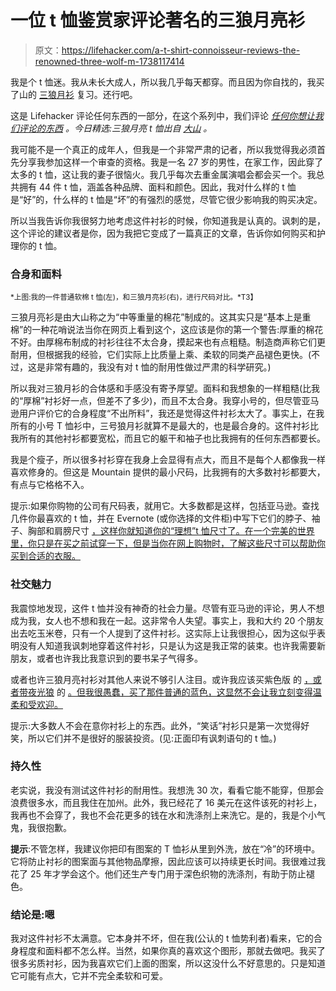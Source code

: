 # 一位 t 恤鉴赏家评论著名的三狼月亮衫

> 原文：<https://lifehacker.com/a-t-shirt-connoisseur-reviews-the-renowned-three-wolf-m-1738117414>

我是个 t 恤迷。我从未长大成人，所以我几乎每天都穿。而且因为你自找的，我买了山的 [三狼月衫](http://smile.amazon.com/The-Mountain-Three-Short-Sleeve/dp/B002HJ377A?asc_campaign=InlineText&asc_refurl=https://lifehacker.com/a-t-shirt-connoisseur-reviews-the-renowned-three-wolf-m-1738117414&asc_source=&tag=kinjalifehackerlink-20) 复习。还行吧。



这是 Lifehacker 评论任何东西的一部分，在这个系列中，我们评论 [*任何你想让我们评论的东西*](http://lifehacker.com/the-lifehacker-staff-will-review-anything-you-want-1733408447) *。今日精选:三狼月亮 t 恤出自* [*大山*](http://www.themountain.com/) *。*

我可能不是一个真正的成年人，但我是一个非常严肃的记者，所以我觉得我必须首先分享我参加这样一个审查的资格。我是一名 27 岁的男性，在家工作，因此穿了太多的 t 恤，这让我的妻子很恼火。我几乎每次去重金属演唱会都会买一个。我总共拥有 44 件 t 恤，涵盖各种品牌、面料和颜色。因此，我对什么样的 t 恤是“好”的，什么样的 t 恤是“坏”的有强烈的感觉，尽管它很少影响我的购买决定。

所以当我告诉你我很努力地考虑这件衬衫的时候，你知道我是认真的。讽刺的是，这个评论的建议者是你，因为我把它变成了一篇真正的文章，告诉你如何购买和护理你的 t 恤。

### 合身和面料

<small>*上图:我的一件普通软棉 t 恤(左)，和三狼月亮衫(右)，进行尺码对比。*T3】</small>

三狼月亮衫是由大山称之为“中等重量的棉花”制成的。这其实只是“基本上是重棉”的一种花哨说法当你在网页上看到这个，这应该是你的第一个警告:厚重的棉花不好。由厚棉布制成的衬衫往往不太合身，摸起来也有点粗糙。制造商声称它们更耐用，但根据我的经验，它们实际上比质量上乘、柔软的同类产品褪色更快。(不过，这是非常有趣的，我没有对 t 恤的耐用性做过严肃的科学研究。)

所以我对三狼月衫的合体感和手感没有寄予厚望。面料和我想象的一样粗糙(比我的“厚棉”衬衫好一点，但差不了多少)，而且不太合身。我穿小号的，但尽管亚马逊用户评价它的合身程度“不出所料”，我还是觉得这件衬衫太大了。事实上，在我所有的小号 T 恤衫中，三号狼月衫就算不是最大的，也是最合身的。这件衬衫比我所有的其他衬衫都要宽松，而且它的躯干和袖子也比我拥有的任何东西都要长。

我是个瘦子，所以很多衬衫穿在我身上会显得有点大，而且不是每个人都像我一样喜欢修身的。但这是 Mountain 提供的最小尺码，比我拥有的大多数衬衫都要大，有点与它格格不入。

提示:如果你购物的公司有尺码表，就用它。大多数都是这样，包括亚马逊。查找几件你最喜欢的 t 恤，并在 Evernote (或你选择的文件柜)中写下它们的脖子、袖子、胸部和肩膀尺寸 [，这样你就知道你的“理想”t 恤尺寸了。在一个完美的世界里，你只是在买之前试穿一下，但是当你在网上购物时，了解这些尺寸可以帮助你买到合适的衣服。](http://lifehacker.com/ive-been-using-evernote-all-wrong-heres-why-its-actual-5989980)

### 社交魅力

我震惊地发现，这件 t 恤并没有神奇的社会力量。尽管有亚马逊的评论，男人不想成为我，女人也不想和我在一起。这非常令人失望。事实上，我和大约 20 个朋友出去吃玉米卷，只有一个人提到了这件衬衫。这实际上让我很担心，因为这似乎表明没有人知道我讽刺地穿着这件衬衫，只是认为这是我正常的装束。也许我需要新朋友，或者也许我比我意识到的要书呆子气得多。

或者也许三狼月亮衬衫对其他人来说不够引人注目。或许我应该买紫色版 的 [，或者带夜光狼](http://smile.amazon.com/The-Mountain-Three-Short-Sleeve/dp/B002HJ377A?asc_campaign=InlineText&asc_refurl=https://lifehacker.com/a-t-shirt-connoisseur-reviews-the-renowned-three-wolf-m-1738117414&asc_source=&tag=kinjalifehackerlink-20) 的 [。但我很愚蠢，买了那件普通的蓝色，这显然不会让我立刻变得温柔和受欢迎。](http://smile.amazon.com/The-Mountain-Three-Short-Sleeve/dp/B002HJ377A?asc_campaign=InlineText&asc_refurl=https://lifehacker.com/a-t-shirt-connoisseur-reviews-the-renowned-three-wolf-m-1738117414&asc_source=&tag=kinjalifehackerlink-20)

提示:大多数人不会在意你衬衫上的东西。此外，“笑话”衬衫只是第一次觉得好笑，所以它们并不是很好的服装投资。(见:正面印有讽刺语句的 t 恤。)

### 持久性

老实说，我没有测试这件衬衫的耐用性。我想洗 30 次，看看它能不能穿，但那会浪费很多水，而且我住在加州。此外，我已经花了 16 美元在这件该死的衬衫上，我再也不会穿了，我也不会花更多的钱在水和洗涤剂上来洗它。是的，我是个小气鬼，我很抱歉。

**提示**:不管怎样，我建议你把印有图案的 T 恤衫从里到外洗，放在“冷”的环境中。它将防止衬衫的图案面与其他物品摩擦，因此应该可以持续更长时间。我很难过我花了 25 年才学会这个。他们还生产专门用于深色织物的洗涤剂，有助于防止褪色。

### 结论是:嗯

我对这件衬衫不太满意。它本身并不坏，但在我(公认的 t 恤势利者)看来，它的合身程度和面料都不怎么样。当然，如果你真的喜欢这个图形，那就去做吧。我买了很多劣质衬衫，因为我喜欢它们上面的图案，所以这没什么不好意思的。只是知道它可能有点大，它并不完全柔软和可爱。